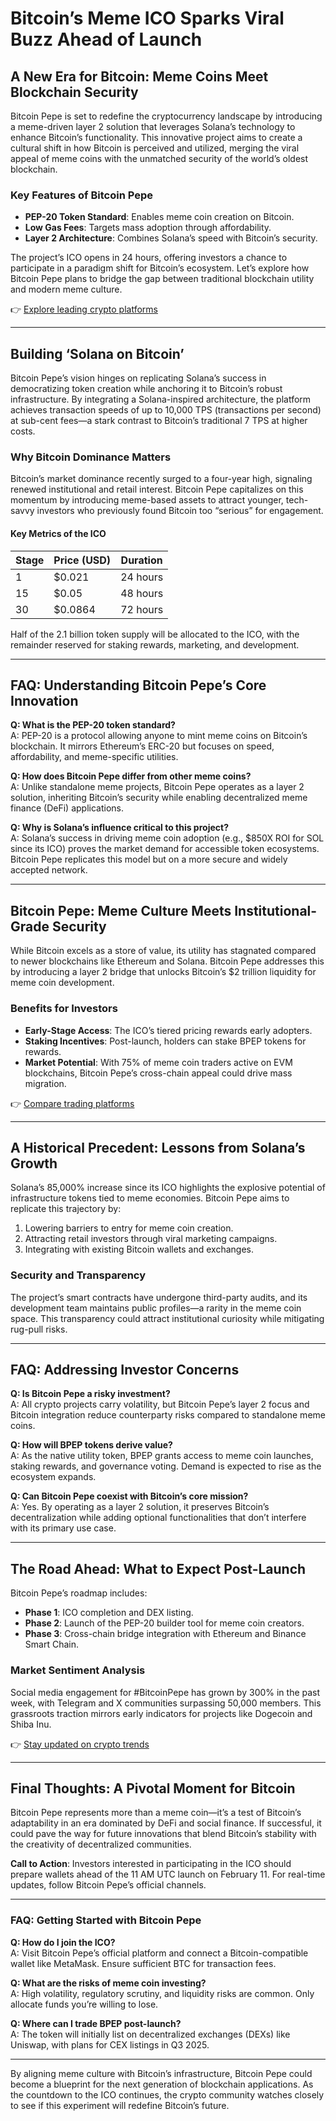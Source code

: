# Bitcoin’s Meme ICO Sparks Viral Buzz Ahead of Launch  

## A New Era for Bitcoin: Meme Coins Meet Blockchain Security  

Bitcoin Pepe is set to redefine the cryptocurrency landscape by introducing a meme-driven layer 2 solution that leverages Solana’s technology to enhance Bitcoin’s functionality. This innovative project aims to create a cultural shift in how Bitcoin is perceived and utilized, merging the viral appeal of meme coins with the unmatched security of the world’s oldest blockchain.  

### Key Features of Bitcoin Pepe  
- **PEP-20 Token Standard**: Enables meme coin creation on Bitcoin.  
- **Low Gas Fees**: Targets mass adoption through affordability.  
- **Layer 2 Architecture**: Combines Solana’s speed with Bitcoin’s security.  

The project’s ICO opens in 24 hours, offering investors a chance to participate in a paradigm shift for Bitcoin’s ecosystem. Let’s explore how Bitcoin Pepe plans to bridge the gap between traditional blockchain utility and modern meme culture.  

👉 [Explore leading crypto platforms](https://bit.ly/okx-bonus)  

---

## Building ‘Solana on Bitcoin’  

Bitcoin Pepe’s vision hinges on replicating Solana’s success in democratizing token creation while anchoring it to Bitcoin’s robust infrastructure. By integrating a Solana-inspired architecture, the platform achieves transaction speeds of up to 10,000 TPS (transactions per second) at sub-cent fees—a stark contrast to Bitcoin’s traditional 7 TPS at higher costs.  

### Why Bitcoin Dominance Matters  
Bitcoin’s market dominance recently surged to a four-year high, signaling renewed institutional and retail interest. Bitcoin Pepe capitalizes on this momentum by introducing meme-based assets to attract younger, tech-savvy investors who previously found Bitcoin too “serious” for engagement.  

#### Key Metrics of the ICO  
| Stage | Price (USD) | Duration |  
|-------|-------------|----------|  
| 1     | $0.021      | 24 hours |  
| 15    | $0.05       | 48 hours |  
| 30    | $0.0864     | 72 hours |  

Half of the 2.1 billion token supply will be allocated to the ICO, with the remainder reserved for staking rewards, marketing, and development.  

---

## FAQ: Understanding Bitcoin Pepe’s Core Innovation  

**Q: What is the PEP-20 token standard?**  
A: PEP-20 is a protocol allowing anyone to mint meme coins on Bitcoin’s blockchain. It mirrors Ethereum’s ERC-20 but focuses on speed, affordability, and meme-specific utilities.  

**Q: How does Bitcoin Pepe differ from other meme coins?**  
A: Unlike standalone meme projects, Bitcoin Pepe operates as a layer 2 solution, inheriting Bitcoin’s security while enabling decentralized meme finance (DeFi) applications.  

**Q: Why is Solana’s influence critical to this project?**  
A: Solana’s success in driving meme coin adoption (e.g., $850X ROI for SOL since its ICO) proves the market demand for accessible token ecosystems. Bitcoin Pepe replicates this model but on a more secure and widely accepted network.  

---

## Bitcoin Pepe: Meme Culture Meets Institutional-Grade Security  

While Bitcoin excels as a store of value, its utility has stagnated compared to newer blockchains like Ethereum and Solana. Bitcoin Pepe addresses this by introducing a layer 2 bridge that unlocks Bitcoin’s $2 trillion liquidity for meme coin development.  

### Benefits for Investors  
- **Early-Stage Access**: The ICO’s tiered pricing rewards early adopters.  
- **Staking Incentives**: Post-launch, holders can stake BPEP tokens for rewards.  
- **Market Potential**: With 75% of meme coin traders active on EVM blockchains, Bitcoin Pepe’s cross-chain appeal could drive mass migration.  

👉 [Compare trading platforms](https://bit.ly/okx-bonus)  

---

## A Historical Precedent: Lessons from Solana’s Growth  

Solana’s 85,000% increase since its ICO highlights the explosive potential of infrastructure tokens tied to meme economies. Bitcoin Pepe aims to replicate this trajectory by:  
1. Lowering barriers to entry for meme coin creation.  
2. Attracting retail investors through viral marketing campaigns.  
3. Integrating with existing Bitcoin wallets and exchanges.  

### Security and Transparency  
The project’s smart contracts have undergone third-party audits, and its development team maintains public profiles—a rarity in the meme coin space. This transparency could attract institutional curiosity while mitigating rug-pull risks.  

---

## FAQ: Addressing Investor Concerns  

**Q: Is Bitcoin Pepe a risky investment?**  
A: All crypto projects carry volatility, but Bitcoin Pepe’s layer 2 focus and Bitcoin integration reduce counterparty risks compared to standalone meme coins.  

**Q: How will BPEP tokens derive value?**  
A: As the native utility token, BPEP grants access to meme coin launches, staking rewards, and governance voting. Demand is expected to rise as the ecosystem expands.  

**Q: Can Bitcoin Pepe coexist with Bitcoin’s core mission?**  
A: Yes. By operating as a layer 2 solution, it preserves Bitcoin’s decentralization while adding optional functionalities that don’t interfere with its primary use case.  

---

## The Road Ahead: What to Expect Post-Launch  

Bitcoin Pepe’s roadmap includes:  
- **Phase 1**: ICO completion and DEX listing.  
- **Phase 2**: Launch of the PEP-20 builder tool for meme coin creators.  
- **Phase 3**: Cross-chain bridge integration with Ethereum and Binance Smart Chain.  

### Market Sentiment Analysis  
Social media engagement for #BitcoinPepe has grown by 300% in the past week, with Telegram and X communities surpassing 50,000 members. This grassroots traction mirrors early indicators for projects like Dogecoin and Shiba Inu.  

👉 [Stay updated on crypto trends](https://bit.ly/okx-bonus)  

---

## Final Thoughts: A Pivotal Moment for Bitcoin  

Bitcoin Pepe represents more than a meme coin—it’s a test of Bitcoin’s adaptability in an era dominated by DeFi and social finance. If successful, it could pave the way for future innovations that blend Bitcoin’s stability with the creativity of decentralized communities.  

**Call to Action**: Investors interested in participating in the ICO should prepare wallets ahead of the 11 AM UTC launch on February 11. For real-time updates, follow Bitcoin Pepe’s official channels.  

--- 

### FAQ: Getting Started with Bitcoin Pepe  

**Q: How do I join the ICO?**  
A: Visit Bitcoin Pepe’s official platform and connect a Bitcoin-compatible wallet like MetaMask. Ensure sufficient BTC for transaction fees.  

**Q: What are the risks of meme coin investing?**  
A: High volatility, regulatory scrutiny, and liquidity risks are common. Only allocate funds you’re willing to lose.  

**Q: Where can I trade BPEP post-launch?**  
A: The token will initially list on decentralized exchanges (DEXs) like Uniswap, with plans for CEX listings in Q3 2025.  

--- 

By aligning meme culture with Bitcoin’s infrastructure, Bitcoin Pepe could become a blueprint for the next generation of blockchain applications. As the countdown to the ICO continues, the crypto community watches closely to see if this experiment will redefine Bitcoin’s future.